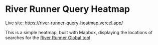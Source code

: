 # River Runner Query Heatmap

Live site: https://river-runner-query-heatmap.vercel.app/

This is a simple heatmap, built with Mapbox, displaying the locations of searches for the [River Runner Global tool](https://river-runner-global.samlearner.com/)